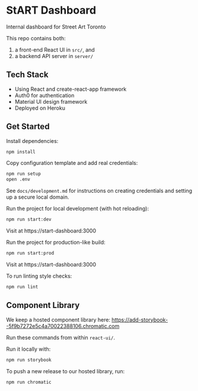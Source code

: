 # StART Dashboard

Internal dashboard for Street Art Toronto

This repo contains both:
1. a front-end React UI in `src/`, and
2. a backend API server in `server/`

## Tech Stack
- Using React and create-react-app framework
- Auth0 for authentication
- Material UI design framework
- Deployed on Heroku

## Get Started

Install dependencies:

```bash
npm install
```

Copy configuration template and add real credentials:

```bash
npm run setup
open .env
```

See `docs/development.md` for instructions on creating credentials and setting up a secure local domain.

Run the project for local development (with hot reloading):

```bash
npm run start:dev
```

Visit at https://start-dashboard:3000

Run the project for production-like build:

```bash
npm run start:prod
```

Visit at https://start-dashboard:3000

To run linting style checks:

```bash
npm run lint
```

## Component Library

We keep a hosted component library here: https://add-storybook--5f9b7272e5c4a70022388106.chromatic.com

Run these commands from within `react-ui/`.

Run it locally with:

```bash
npm run storybook
```

To push a new release to our hosted library, run:

```bash
npm run chromatic
```
